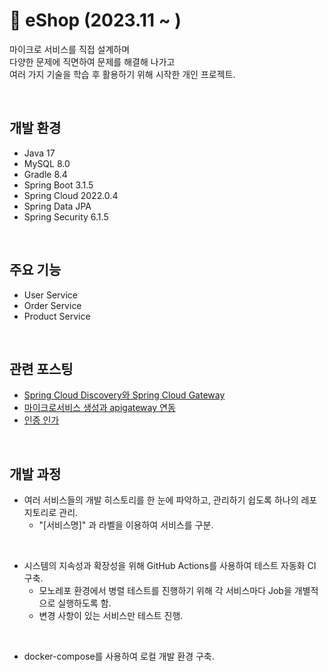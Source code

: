 # 🛒 eShop (2023.11 ~ )
마이크로 서비스를 직접 설계하며   
다양한 문제에 직면하여 문제를 해결해 나가고  
여러 가지 기술을 학습 후 활용하기 위해 시작한 개인 프로젝트.

<br>

## 개발 환경
- Java 17
- MySQL 8.0
- Gradle 8.4
- Spring Boot 3.1.5
- Spring Cloud 2022.0.4
- Spring Data JPA
- Spring Security 6.1.5

<br>

## 주요 기능
- User Service
- Order Service
- Product Service

<br>

## 관련 포스팅
- [Spring Cloud Discovery와 Spring Cloud Gateway](https://good-and-great.tistory.com/63)  
- [마이크로서비스 생성과 apigateway 연동](https://good-and-great.tistory.com/69)  
- [인증 인가](https://good-and-great.tistory.com/70)

<br>

## 개발 과정
- 여러 서비스들의 개발 히스토리를 한 눈에 파악하고, 관리하기 쉽도록 하나의 레포지토리로 관리.
  - "[서비스명]" 과 라벨을 이용하여 서비스를 구분.
    
<br>

- 시스템의 지속성과 확장성을 위해 GitHub Actions를 사용하여 테스트 자동화 CI 구축.
  - 모노레포 환경에서 병렬 테스트를 진행하기 위해 각 서비스마다 Job을 개별적으로 실행하도록 함.
  - 변경 사항이 있는 서비스만 테스트 진행.

<br>

- docker-compose를 사용하여 로컬 개발 환경 구축.

<br>
